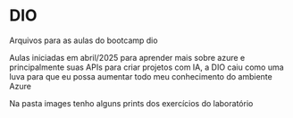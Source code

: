 # DIO
Arquivos para as aulas do bootcamp dio

Aulas iniciadas em abril/2025 para aprender mais sobre azure e principalmente suas APIs para criar projetos com IA, a DIO caiu como uma luva para que eu possa aumentar todo meu conhecimento do ambiente Azure

Na pasta images tenho alguns prints dos exercícios do laboratório
